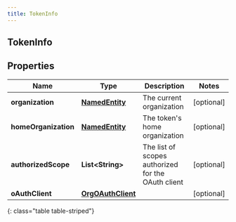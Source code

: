 ```yaml
---
title: TokenInfo
---
```

## TokenInfo


## Properties

| Name | Type | Description | Notes |
| ------------ | ------------- | ------------- | ------------- |
| **organization** | [**NamedEntity**](NamedEntity.html) | The current organization |  [optional] |
| **homeOrganization** | [**NamedEntity**](NamedEntity.html) | The token&#39;s home organization |  [optional] |
| **authorizedScope** | **List&lt;String&gt;** | The list of scopes authorized for the OAuth client |  [optional] |
| **oAuthClient** | [**OrgOAuthClient**](OrgOAuthClient.html) |  |  [optional] |
{: class="table table-striped"}



